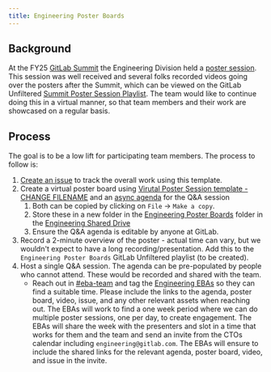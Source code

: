 ```yaml
---
title: Engineering Poster Boards
---
```


## Background

At the FY25 [GitLab Summit](/handbook/company/culture/summit/) the Engineering Division held a [poster session](https://gitlab.com/gitlab-com/marketing/corporate_marketing/contribute/las-vegas-2024/-/issues/284). This session was well received and several folks recorded videos going over the posters after the Summit, which can be viewed on the GitLab Unfiltered [Summit Poster Session Playlist](https://www.youtube.com/watch?v=toI3F0MIn4M&list=PL05JrBw4t0KqSMAoWxxcq0yWmh4SEzz6g&index=1). The team would like to continue doing this in a virtual manner, so that team members and their work are showcased on a regular basis.

## Process

The goal is to be a low lift for participating team members. The process to follow is:

1. [Create an issue](https://gitlab.com/gitlab-com/engineering-division/engineering/-/issues/new?issuable_template=Engineering%20Poster%20Boards) to track the overall work using this template.
1. Create a virtual poster board using [Virutal Poster Session template - CHANGE FILENAME](https://docs.google.com/presentation/d/1rC3d12ohaoRPKCMx1DInOhJfauf0-y_lH3ioDCOekSg) and an [async agenda](https://docs.google.com/document/d/1eH-adpjfyo_RnlfbPvJ3i0e1Qb-aVoNc4yajnkZgJcU) for the Q&A session
   1. Both can be copied by clicking on `File` -> `Make a copy`.
   1. Store these in a new folder in the [Engineering Poster Boards](https://drive.google.com/drive/folders/1yux5rDMw4OmVLnFdwyswE_sOXkA0v3xy) folder in the [Engineering Shared Drive](https://drive.google.com/drive/folders/0AJSteUQBahEEUk9PVA)
   1. Ensure the Q&A agenda is editable by anyone at GitLab.
1. Record a 2-minute overview of the poster - actual time can vary, but we wouldn't expect to have a long recording/presentation. Add this to the `Engineering Poster Boards` GitLab Unfiltered playlist (to be created).
1. Host a single Q&A session. The agenda can be pre-populated by people who cannot attend. These would be recorded and shared with the team.
   - Reach out in [#eba-team](https://gitlab.enterprise.slack.com/archives/C61RXLLDR) and tag the [Engineering EBAs](/handbook/eba/) so they can find a suitable time. Please include the links to the agenda, poster board, video, issue, and any other relevant assets when reaching out. The EBAs will work to find a one week period where we can do multiple poster sessions, one per day, to create engagement. The EBAs will share the week with the presenters and slot in a time that works for them and the team and send an invite from the CTOs calendar including `engineering@gitlab.com`. The EBAs will ensure to include the shared links for the relevant agenda, poster board, video, and issue in the invite.
